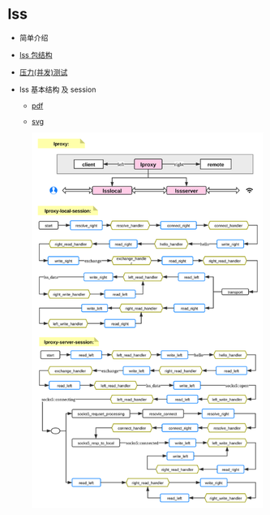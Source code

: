 # lss

* 简单介绍

* [lss 包结构](./pack.md)

* [压力(并发)测试](./StressTesting.md)

* lss 基本结构 及 session

	* [pdf](./lproxy.pdf) 
	* [svg](./lproxy.svg)

		![process](./lproxy.svg)